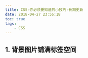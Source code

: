```yaml
---
title: CSS-你必须要知道的小技巧-长期更新
date: 2018-04-27 23:56:18
toc: true
tags:
	- CSS
---
```


## 1. 背景图片铺满标签空间

